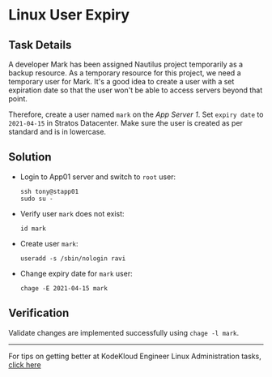 # Linux User Expiry

## Task Details

A developer Mark has been assigned Nautilus project temporarily as a backup resource. As a temporary resource for this project, we need a temporary user for Mark. It's a good idea to create a user with a set expiration date so that the user won't be able to access servers beyond that point.

Therefore, create a user named `mark` on the _App Server 1_. Set `expiry date` to `2021-04-15` in Stratos Datacenter. Make sure the user is created as per standard and is in lowercase.

## Solution

* Login to App01 server and switch to `root` user:

      ssh tony@stapp01
      sudo su -

* Verify user `mark` does not exist:

      id mark

* Create user `mark`:

      useradd -s /sbin/nologin ravi

* Change expiry date for `mark` user:

      chage -E 2021-04-15 mark

## Verification

Validate changes are implemented  successfully using `chage -l mark`.

---
For tips on getting better at KodeKloud Engineer Linux Administration tasks, [click here](./README.md)
